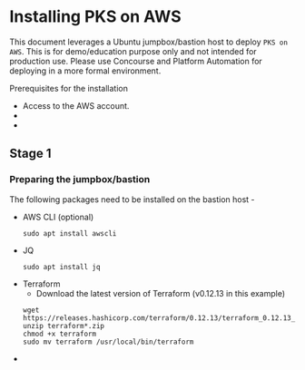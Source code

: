 # Installing PKS on AWS
This document leverages a Ubuntu jumpbox/bastion host to deploy `PKS on AWS`. This is for demo/education purpose only and not intended for production use. Please use Concourse and Platform Automation for deploying in a more formal environment. 

Prerequisites for the installation

* Access to the AWS account. 
*  
*  

## Stage 1
### Preparing the jumpbox/bastion
 The following packages need to be installed on the bastion host - 
 * AWS CLI (optional)
	```console
	sudo apt install awscli
	```
* JQ
	```console
	sudo apt install jq
	```
* Terraform 
	* Download the latest version of Terraform (v0.12.13 in this example)
	```console
	wget https://releases.hashicorp.com/terraform/0.12.13/terraform_0.12.13_linux_386.zip
	unzip terraform*.zip
	chmod +x terraform
	sudo mv terraform /usr/local/bin/terraform
	```
* 
<!--stackedit_data:
eyJoaXN0b3J5IjpbNTkxMDA2NDksLTE3Njc4Mzg0NjRdfQ==
-->